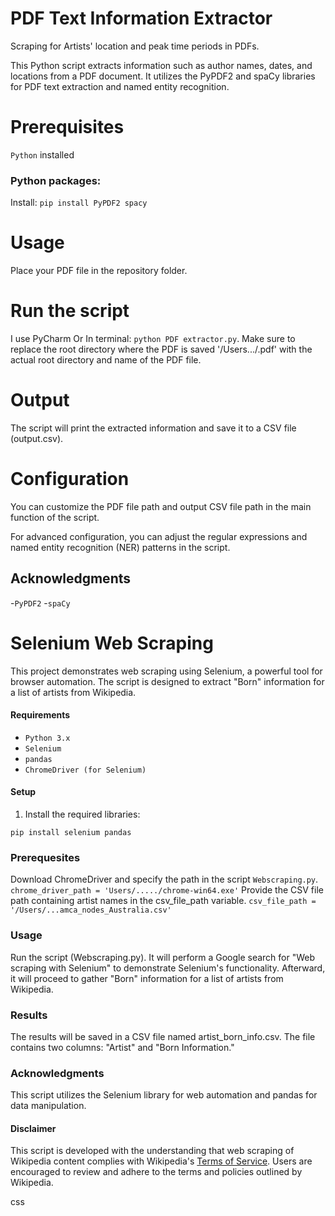 # PDF Text Information Extractor
Scraping for Artists' location and peak time periods in PDFs.

This Python script extracts information such as author names, dates, and locations from a PDF document. It utilizes the PyPDF2 and spaCy libraries for PDF text extraction and named entity recognition.

# Prerequisites
`Python` installed
### Python packages:
Install:
```pip install PyPDF2 spacy```

# Usage
Place your PDF file in the repository folder.

# Run the script  
I use PyCharm
Or In terminal:
```python PDF extractor.py```. 
Make sure to replace the root directory where the PDF is saved '/Users.../.pdf' with the actual root directory and name of the PDF file.

# Output 
The script will print the extracted information and save it to a CSV file (output.csv).

# Configuration
You can customize the PDF file path and output CSV file path in the main function of the script.

For advanced configuration, you can adjust the regular expressions and named entity recognition (NER) patterns in the script.

## Acknowledgments

-`PyPDF2`
-`spaCy`

# Selenium Web Scraping

This project demonstrates web scraping using Selenium, a powerful tool for browser automation. The script is designed to extract "Born" information for a list of artists from Wikipedia.

#### Requirements

- `Python 3.x`
- `Selenium`
- `pandas`
- `ChromeDriver (for Selenium)`

#### Setup

1. Install the required libraries:

```pip install selenium pandas```

### Prerequesites
Download ChromeDriver and specify the path in the script `Webscraping.py`.
```chrome_driver_path = 'Users/...../chrome-win64.exe'```
 Provide the CSV file path containing artist names in the csv_file_path variable.
```csv_file_path = '/Users/...amca_nodes_Australia.csv'```

### Usage
Run the script (Webscraping.py). It will perform a Google search for "Web scraping with Selenium" to demonstrate Selenium's functionality. Afterward, it will proceed to gather "Born" information for a list of artists from Wikipedia.

### Results
The results will be saved in a CSV file named artist_born_info.csv. The file contains two columns: "Artist" and "Born Information."

### Acknowledgments
This script utilizes the Selenium library for web automation and pandas for data manipulation.

#### Disclaimer
This script is developed with the understanding that web scraping of Wikipedia content complies with Wikipedia's [Terms of Service](https://en.wikipedia.org/wiki/Wikipedia:Terms_of_use). Users are encouraged to review and adhere to the terms and policies outlined by Wikipedia.



css

